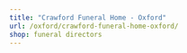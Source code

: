 ```yaml
---
title: "Crawford Funeral Home - Oxford"
url: /oxford/crawford-funeral-home-oxford/
shop: funeral directors
---
```

